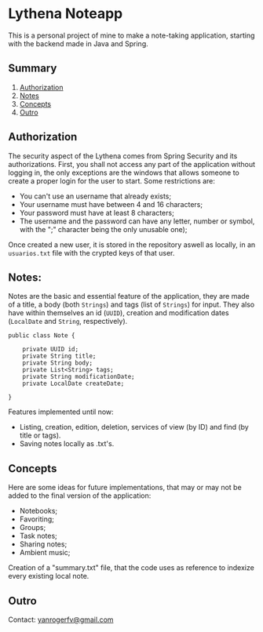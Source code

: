 # Lythena Noteapp

This is a personal project of mine to make a note-taking application, 
starting with the backend made in Java and Spring.

## Summary
1. [Authorization](#Authorization)
2. [Notes](#Notes)
3. [Concepts](#Concepts)
10. [Outro](#Outro)

## Authorization

The security aspect of the Lythena comes from Spring Security and its 
authorizations. First, you shall not access any part of the application without 
logging in, the only exceptions are the windows that allows someone to create a 
proper login for the user to start. Some restrictions are:

- You can't use an username that already exists;
- Your username must have between 4 and 16 characters;
- Your password must have at least 8 characters;
- The username and the password can have any letter, number or
symbol, with the ";" character being the only unusable one);

Once created a new user, it is stored in the repository aswell as locally, in 
an `usuarios.txt` file with the crypted keys of that user. 

## Notes:

Notes are the basic and essential feature of the application, they are made of a
title, a body (both `Strings`) and tags (list of `Strings`) for input. 
They also have within themselves an id (`UUID`), creation and modification 
dates (`LocalDate` and `String`, respectively).

```
public class Note {

    private UUID id;
    private String title;
    private String body;
    private List<String> tags;
    private String modificationDate;
    private LocalDate createDate;
    
}
```

Features implemented until now:
- Listing, creation, edition, deletion, 
services of view (by ID) and find (by title or tags).
- Saving notes locally as .txt's. 


## Concepts

Here are some ideas for future implementations, that may or may not be added 
to the final version of the application:

- Notebooks;
- Favoriting;
- Groups;
- Task notes;
- Sharing notes;
- Ambient music;


Creation of a "summary.txt" file, that the code uses as reference to indexize
every existing local note.

## Outro

Contact: [yanrogerfv@gmail.com](mailto:yanrogerfv@gmail.com)
